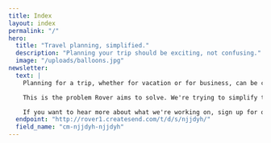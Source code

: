 ```yaml
---
title: Index
layout: index
permalink: "/"
hero:
  title: "Travel planning, simplified."
  description: "Planning your trip should be exciting, not confusing."
  image: "/uploads/balloons.jpg"
newsletter:
  text: |
    Planning for a trip, whether for vacation or for business, can be confusing. What's the cheapest way to get there? Where do I stay? What should I see when I'm there, and what I should avoid? Add the stress of keeping together all of your flight information, your hotel reservations, and your activities, and you're probably going to not have as great of a time as you would've otherwise.

    This is the problem Rover aims to solve. We're trying to simplify the planning and organizing process so you can do what you want on your trip.

    If you want to hear more about what we're working on, sign up for our newsletter below, and we'll update you along the way!
  endpoint: "http://rover1.createsend.com/t/d/s/njjdyh/"
  field_name: "cm-njjdyh-njjdyh"
---
```

